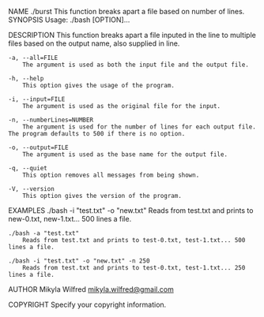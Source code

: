 NAME
    ./burst This function breaks apart a file based on number of lines.
SYNOPSIS
  Usage: ./bash [OPTION]...
          
DESCRIPTION
    This function breaks apart a file inputed in the line to multiple files based on the output name, also supplied in line. 
	
	-a, --all=FILE
		The argument is used as both the input file and the output file. 
		
	-h, --help
		This option gives the usage of the program. 
		
	-i, --input=FILE
		The argument is used as the original file for the input.
		
	-n, --numberLines=NUMBER
		The argument is used for the number of lines for each output file. The program defaults to 500 if there is no option.
	
	-o, --output=FILE
		The argument is used as the base name for the output file.
		
	-q, --quiet
		This option removes all messages from being shown. 
		
	-V, --version
		This option gives the version of the program. 

EXAMPLES
    ./bash -i "test.txt" -o "new.txt" 
		Reads from test.txt and prints to new-0.txt, new-1.txt... 500 lines a file. 
		
    ./bash -a "test.txt" 
		Reads from test.txt and prints to test-0.txt, test-1.txt... 500 lines a file. 
		
    ./bash -i "test.txt" -o "new.txt" -n 250 
		Reads from test.txt and prints to test-0.txt, test-1.txt... 250 lines a file. 

AUTHOR
   Mikyla Wilfred
   mikyla.wilfred@gmail.com
   
COPYRIGHT
    Specify your copyright information.